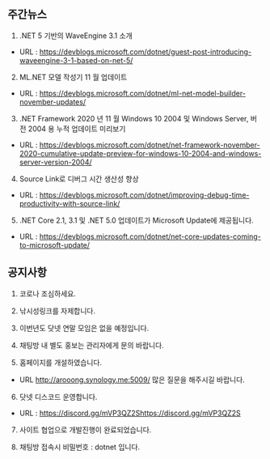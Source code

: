 ## 주간뉴스
1) .NET 5 기반의 WaveEngine 3.1 소개
 - URL : https://devblogs.microsoft.com/dotnet/guest-post-introducing-waveengine-3-1-based-on-net-5/
 
2) ML.NET 모델 작성기 11 월 업데이트
 - URL : https://devblogs.microsoft.com/dotnet/ml-net-model-builder-november-updates/
 
3) .NET Framework 2020 년 11 월 Windows 10 2004 및 Windows Server, 버전 2004 용 누적 업데이트 미리보기
 - URL : https://devblogs.microsoft.com/dotnet/net-framework-november-2020-cumulative-update-preview-for-windows-10-2004-and-windows-server-version-2004/

4) Source Link로 디버그 시간 생산성 향상
- URL : https://devblogs.microsoft.com/dotnet/improving-debug-time-productivity-with-source-link/

5) .NET Core 2.1, 3.1 및 .NET 5.0 업데이트가 Microsoft Update에 제공됩니다.
- URL : https://devblogs.microsoft.com/dotnet/net-core-updates-coming-to-microsoft-update/


## 공지사항

1) 코로나 조심하세요.

2) 낚시성링크를 자제합니다.

3) 이번년도 닷넷 연말 모임은 없을 예정입니다. 

4) 채팅방 내 별도 홍보는 관리자에게 문의 바랍니다.

5) 홈페이지를 개설하였습니다.
- URL http://arooong.synology.me:5009/
많은 질문을 해주시길 바랍니다.

6) 닷넷 디스코드 운영합니다.
- URL : https://discord.gg/mVP3QZ2Shttps://discord.gg/mVP3QZ2S

7) 사이트 협업으로 개발진행이 완료되었습니다.

8) 채팅방 접속시 비밀번호 : dotnet 입니다.

